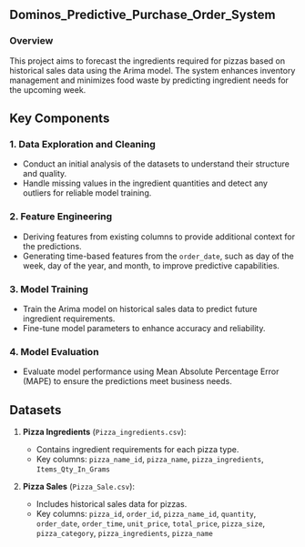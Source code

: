 ## Dominos_Predictive_Purchase_Order_System

### Overview
This project aims to forecast the ingredients required for pizzas based on historical sales data using the Arima model. The system enhances inventory management and minimizes food waste by predicting ingredient needs for the upcoming week.

## Key Components

### 1. Data Exploration and Cleaning
- Conduct an initial analysis of the datasets to understand their structure and quality.
- Handle missing values in the ingredient quantities and detect any outliers for reliable model training.

### 2. Feature Engineering
- Deriving features from existing columns to provide additional context for the predictions.
- Generating time-based features from the `order_date`, such as day of the week, day of the year, and month, to improve predictive capabilities.


### 3. Model Training
- Train the Arima model on historical sales data to predict future ingredient requirements.
- Fine-tune model parameters to enhance accuracy and reliability.

### 4. Model Evaluation
- Evaluate model performance using Mean Absolute Percentage Error (MAPE) to ensure the predictions meet business needs.

## Datasets
1. **Pizza Ingredients** (`Pizza_ingredients.csv`):
   - Contains ingredient requirements for each pizza type.
   - Key columns: `pizza_name_id`, `pizza_name`, `pizza_ingredients`, `Items_Qty_In_Grams`

2. **Pizza Sales** (`Pizza_Sale.csv`):
   - Includes historical sales data for pizzas.
   - Key columns: `pizza_id`, `order_id`, `pizza_name_id`, `quantity`, `order_date`, `order_time`, `unit_price`, `total_price`, `pizza_size`, `pizza_category`, `pizza_ingredients`, `pizza_name`
